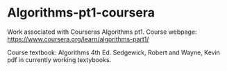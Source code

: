 # Algorithms-pt1-coursera
Work associated with Courseras Algorithms pt1.
Course webpage: https://www.coursera.org/learn/algorithms-part1/

Course textbook:  Algorithms 4th Ed. Sedgewick, Robert and Wayne, Kevin
pdf in currently working textybooks.
